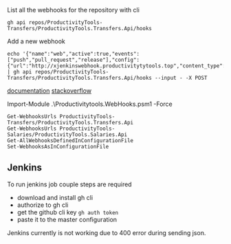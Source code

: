 
List all the webhooks for the repository with cli
```
gh api repos/ProductivityTools-Transfers/ProductivityTools.Transfers.Api/hooks 
```

Add a new webhook
```
echo '{"name":"web","active":true,"events":["push","pull_request","release"],"config":{"url":"http://xjenkinswebhook.productivitytytools.top","content_type":"form","insecure_ssl":"0"}}' | gh api repos/ProductivityTools-Transfers/ProductivityTools.Transfers.Api/hooks --input - -X POST
```

[documentation](https://cli.github.com/manual/gh_api)
[stackoverflow](https://stackoverflow.com/questions/75794370/create-a-github-webhook-using-the-github-cli)


Import-Module .\Productivitytools.WebHooks.psm1 -Force

```
Get-WebhooksUrls ProductivityTools-Transfers/ProductivityTools.Transfers.Api
Get-WebhooksUrls ProductivityTools-Salaries/ProductivityTools.Salaries.Api
Get-AllWebhooksDefinedInConfigurationFile
Set-WebhooksAsInConfigurationFile
```

## Jenkins

To run jenkins job couple steps are required
- download and install gh cli
- authorize to gh cli
- get the github cli key ```gh auth token```
- paste it to the master configuration


Jenkins currently is not working due to 400 error during sending json.
